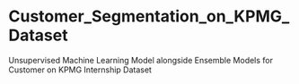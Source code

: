 # Customer_Segmentation_on_KPMG_Dataset
Unsupervised Machine Learning Model alongside Ensemble Models for Customer on KPMG Internship Dataset
